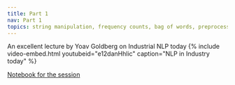 ```yaml
---
title: Part 1
nav: Part 1
topics: string manipulation, frequency counts, bag of words, preprocessing
---
```


An excellent lecture by Yoav Goldberg on Industrial NLP today
{% include video-embed.html youtubeid="e12danHhlic" caption="NLP in Industry today" %}

[Notebook for the session](https://github.com/RJuro/nlp-intro-cuny/blob/c6979439d3f1a57d62d0f16b60682be4c78423ee/notebooks/Intro_NLP_PDW.ipynb)